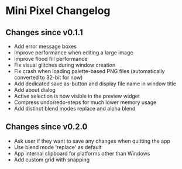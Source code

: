 # Mini Pixel Changelog

## Changes since v0.1.1

* Add error message boxes
* Improve performance when editing a large image
* Improve flood fill performance
* Fix visual glitches during window creation
* Fix crash when loading palette-based PNG files (automatically converted to 32-bit for now)
* Add dedicated save as-button and display file name in window title
* Add about dialog
* Active selection is now visible in the preview widget
* Compress undo/redo-steps for much lower memory usage
* Add distinct blend modes replace and alpha blend

## Changes since v0.2.0

* Ask user if they want to save any changes when quitting the app
* Use blend mode 'replace' as default
* App internal clipboard for platforms other than Windows
* Add custom grid with snapping
